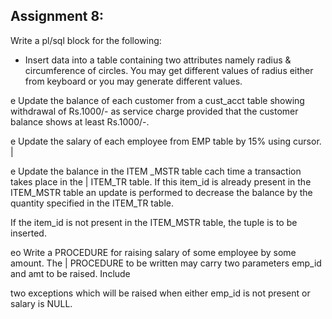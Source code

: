 ## Assignment 8: 
Write a pl/sql block for the following:
* Insert data into a table containing two attributes namely radius & circumference of circles.
You may get different values of radius either from keyboard or you may generate different values.

e Update the balance of each customer from a cust_acct table showing withdrawal of Rs.1000/- as service charge provided that the customer balance shows at least Rs.1000/-. 

e Update the salary of each employee from EMP table by 15% using cursor. |

e Update the balance in the ITEM _MSTR table cach time a transaction takes place in the |
ITEM_TR table. If this item_id is already present in the ITEM_MSTR table an update is
performed to decrease the balance by the quantity specified in the ITEM_TR table.

If the item_id is not present in the ITEM_MSTR table, the tuple is to be inserted.

eo Write a PROCEDURE for raising salary of some employee by some amount. The |
PROCEDURE to be written may carry two parameters emp_id and amt to be raised. Include

two exceptions which will be raised when either emp_id is not present or salary is NULL.
